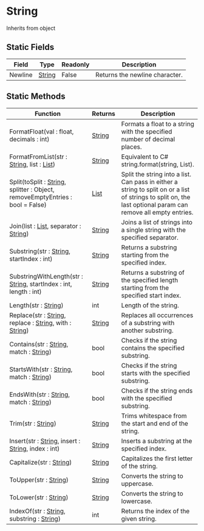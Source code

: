 # String
Inherits from object
## Static Fields
|Field|Type|Readonly|Description|
|---|---|---|---|
|Newline|[String](../static/String.md)|False|Returns the newline character.|
## Static Methods
|Function|Returns|Description|
|---|---|---|
|FormatFloat(val : float, decimals : int)|[String](../static/String.md)|Formats a float to a string with the specified number of decimal places.|
|FormatFromList(str : [String](../static/String.md), list : [List](../objects/List.md))|[String](../static/String.md)|Equivalent to C# string.format(string, List<string>).|
|Split(toSplit : [String](../static/String.md), splitter : Object, removeEmptyEntries : bool = False)|[List](../objects/List.md)|Split the string into a list. Can pass in either a string to split on or a list of strings to split on, the last optional param can remove all empty entries.|
|Join(list : [List](../objects/List.md), separator : [String](../static/String.md))|[String](../static/String.md)|Joins a list of strings into a single string with the specified separator.|
|Substring(str : [String](../static/String.md), startIndex : int)|[String](../static/String.md)|Returns a substring starting from the specified index.|
|SubstringWithLength(str : [String](../static/String.md), startIndex : int, length : int)|[String](../static/String.md)|Returns a substring of the specified length starting from the specified start index.|
|Length(str : [String](../static/String.md))|int|Length of the string.|
|Replace(str : [String](../static/String.md), replace : [String](../static/String.md), with : [String](../static/String.md))|[String](../static/String.md)|Replaces all occurrences of a substring with another substring.|
|Contains(str : [String](../static/String.md), match : [String](../static/String.md))|bool|Checks if the string contains the specified substring.|
|StartsWith(str : [String](../static/String.md), match : [String](../static/String.md))|bool|Checks if the string starts with the specified substring.|
|EndsWith(str : [String](../static/String.md), match : [String](../static/String.md))|bool|Checks if the string ends with the specified substring.|
|Trim(str : [String](../static/String.md))|[String](../static/String.md)|Trims whitespace from the start and end of the string.|
|Insert(str : [String](../static/String.md), insert : [String](../static/String.md), index : int)|[String](../static/String.md)|Inserts a substring at the specified index.|
|Capitalize(str : [String](../static/String.md))|[String](../static/String.md)|Capitalizes the first letter of the string.|
|ToUpper(str : [String](../static/String.md))|[String](../static/String.md)|Converts the string to uppercase.|
|ToLower(str : [String](../static/String.md))|[String](../static/String.md)|Converts the string to lowercase.|
|IndexOf(str : [String](../static/String.md), substring : [String](../static/String.md))|int|Returns the index of the given string.|
